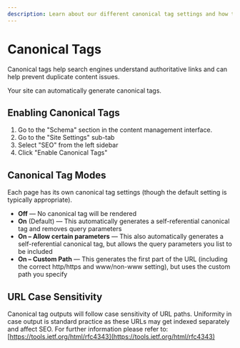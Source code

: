 ```yaml
---
description: Learn about our different canonical tag settings and how to enable them.
---
```


# Canonical Tags

Canonical tags help search engines understand authoritative links and can help prevent duplicate content issues.

Your site can automatically generate canonical tags.

## Enabling Canonical Tags

1. Go to the "Schema" section in the content management interface.
2. Go to the "Site Settings" sub-tab
3. Select "SEO" from the left sidebar
4. Click "Enable Canonical Tags"

## Canonical Tag Modes

Each page has its own canonical tag settings (though the default setting is typically appropriate).

* **Off** — No canonical tag will be rendered
* **On** (Default) — This automatically generates a self-referential canonical tag and removes query parameters
* **On – Allow certain parameters** — This also automatically generates a self-referential canonical tag, but allows the query parameters you list to be included
* **On – Custom Path** — This generates the first part of the URL (including the correct http/https and www/non-www setting), but uses the custom path you specify

## URL Case Sensitivity

Canonical tag outputs will follow case sensitivity of URL paths. Uniformity in case output is standard practice as these URLs may get indexed separately and affect SEO. For further information please refer to: [https://tools.ietf.org/html/rfc4343](https://tools.ietf.org/html/rfc4343)
